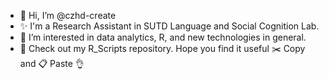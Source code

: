- 👋 Hi, I’m @czhd-create
- ✨ I'm a Research Assistant in SUTD Language and Social Cognition Lab.
- 👀 I’m interested in data analytics, R, and new technologies in general.
- 🌱 Check out my R_Scripts repository. Hope you find it useful ✂️ Copy and 📋 Paste 👌

<!---- 
💞️ I’m willing to collaborate on IT developers, Data Engineers, Application developers :)
--->

<!---
- 📫 How to connect with me (Linkedin): https://www.linkedin.com/in/cheongdaniel5090911b9 (sorry it is down at this momment).
--->

<!---
czhd-create/czhd-create is a ✨ special ✨ repository because its `README.md` (this file) appears on your GitHub profile.
You can click the Preview link to take a look at your changes.
--->
